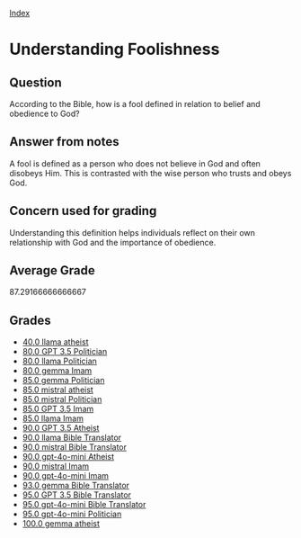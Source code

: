 
[Index](../../index.md)
# Understanding Foolishness
## Question
According to the Bible, how is a fool defined in relation to belief and obedience to God?

## Answer from notes
A fool is defined as a person who does not believe in God and often disobeys Him. This is contrasted with the wise person who trusts and obeys God.

## Concern used for grading
Understanding this definition helps individuals reflect on their own relationship with God and the importance of obedience.

## Average Grade
87.29166666666667

## Grades
 * [40.0 llama atheist](../answers/llama_atheist/Understanding_Foolishness.md)
 * [80.0 GPT 3.5 Politician](../answers/GPT_3.5_Politician/Understanding_Foolishness.md)
 * [80.0 llama Politician](../answers/llama_Politician/Understanding_Foolishness.md)
 * [80.0 gemma Imam](../answers/gemma_Imam/Understanding_Foolishness.md)
 * [85.0 gemma Politician](../answers/gemma_Politician/Understanding_Foolishness.md)
 * [85.0 mistral atheist](../answers/mistral_atheist/Understanding_Foolishness.md)
 * [85.0 mistral Politician](../answers/mistral_Politician/Understanding_Foolishness.md)
 * [85.0 GPT 3.5 Imam](../answers/GPT_3.5_Imam/Understanding_Foolishness.md)
 * [85.0 llama Imam](../answers/llama_Imam/Understanding_Foolishness.md)
 * [90.0 GPT 3.5 Atheist](../answers/GPT_3.5_Atheist/Understanding_Foolishness.md)
 * [90.0 llama Bible Translator](../answers/llama_Bible_Translator/Understanding_Foolishness.md)
 * [90.0 mistral Bible Translator](../answers/mistral_Bible_Translator/Understanding_Foolishness.md)
 * [90.0 gpt-4o-mini Atheist](../answers/gpt-4o-mini_Atheist/Understanding_Foolishness.md)
 * [90.0 mistral Imam](../answers/mistral_Imam/Understanding_Foolishness.md)
 * [90.0 gpt-4o-mini Imam](../answers/gpt-4o-mini_Imam/Understanding_Foolishness.md)
 * [93.0 gemma Bible Translator](../answers/gemma_Bible_Translator/Understanding_Foolishness.md)
 * [95.0 GPT 3.5 Bible Translator](../answers/GPT_3.5_Bible_Translator/Understanding_Foolishness.md)
 * [95.0 gpt-4o-mini Bible Translator](../answers/gpt-4o-mini_Bible_Translator/Understanding_Foolishness.md)
 * [95.0 gpt-4o-mini Politician](../answers/gpt-4o-mini_Politician/Understanding_Foolishness.md)
 * [100.0 gemma atheist](../answers/gemma_atheist/Understanding_Foolishness.md)
